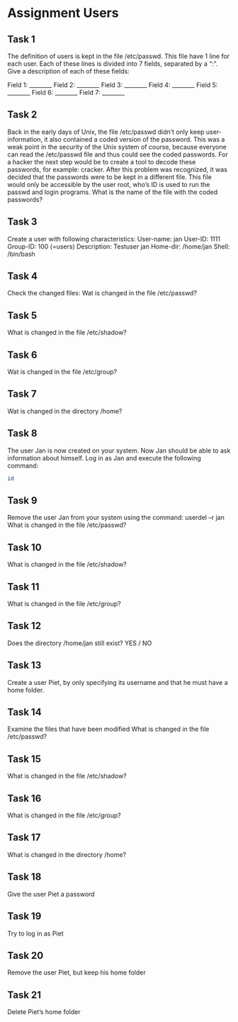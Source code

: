 # Assignment Users

## Task 1
The definition of users is kept in the file /etc/passwd. This file have 1 line for each user. Each of these lines is divided into 7 fields, separated by a “:”. Give a description of each of these fields:

Field 1: ________
Field 2: ________
Field 3: ________
Field 4: ________
Field 5: ________
Field 6: ________
Field 7: ________


## Task 2
Back in the early days of Unix, the file /etc/passwd didn’t only keep user-information, it also contained a coded version of the password. This was a weak point in the security of the Unix system of course, because everyone can read the /etc/passwd file and thus could see the coded passwords. For a hacker the next step would be to create a tool to decode these passwords, for example: cracker. After this problem was recognized, it was decided that the passwords were to be kept in a different file. This file would only be accessible by the user root, who’s ID is used to run the passwd and login programs. 
What is the name of the file with the coded passwords? 



## Task 3
Create a user with following characteristics:
User-name:	    jan
User-ID:	    1111
Group-ID:	    100 (=users)
Description:	Testuser jan
Home-dir:	    /home/jan
Shell:		    /bin/bash


## Task 4
Check the changed files:
Wat is changed in the file /etc/passwd?

## Task 5
What is changed in the file /etc/shadow?


## Task 6
Wat is changed in the file /etc/group?

## Task 7
Wat is changed in the directory /home? 

## Task 8
The user Jan is now created on your system. Now Jan should be able to ask information about himself. 
Log in as Jan and execute the following command: 
```bash
id
```

## Task 9
Remove the user Jan from your system using the command:  userdel –r jan
What is changed in the file /etc/passwd?

## Task 10
What is changed in the file /etc/shadow?


## Task 11
What is changed in the file /etc/group?

## Task 12
Does the directory /home/jan still exist? YES / NO


## Task 13
Create a user Piet, by only specifying its username and that he must have a home folder. 

## Task 14
Examine the files that have been modified
What is changed in the file /etc/passwd?

## Task 15
What is changed in the file /etc/shadow?

## Task 16
What is changed in the file /etc/group?


## Task 17
What is changed in the directory /home?

## Task 18
Give the user Piet a password

## Task 19
Try to log in as Piet

## Task 20
Remove the user Piet, but keep his home folder

## Task 21
Delete Piet’s home folder
